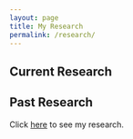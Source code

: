 ```yaml
---
layout: page
title: My Research
permalink: /research/
---
```

## Current Research

## Past Research
Click [here][neel-link] to see my research.


[neel-link]: /research-posts/2022/05/11/neel-research.html
[neel-link]: /neel-research/

<!-- C:\Users\jacob\OneDrive\Desktop\GitHub\JacobHA.github.io\_site\research-posts\2022\05\11\neel-research.html -->